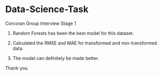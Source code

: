 # Data-Science-Task
Corcoran Group Interview Stage 1

1. Random Forests has been the best model for this dataset.

2. Calculated the RMSE and MAE for transformed and non-transformed data.

3. The model can definitely be made better.

Thank you.
